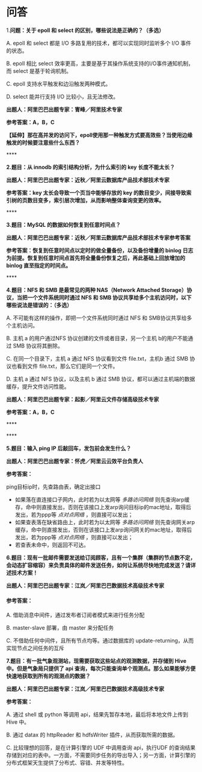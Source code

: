 # 问答

1.**问题：关于 epoll 和 select 的区别，哪些说法是正确的？（多选）**

A. epoll 和 select 都是 I/O 多路复用的技术，都可以实现同时监听多个 I/O 事件的状态。

B. epoll 相比 select 效率更高，主要是基于其操作系统支持的I/O事件通知机制，而 select 是基于轮询机制。

C. epoll 支持水平触发和边沿触发两种模式。

D. select 能并行支持 I/O 比较小，且无法修改。

**出题人：阿里巴巴出题专家：寈峰／阿里技术专家**

**参考答案：A，B，C**

**【延伸】那在高并发的访问下，epoll使用那一种触发方式要高效些？当使用边缘触发的时候要注意些什么东西？**

\*\*\*\*

**2.题目：从 innodb 的索引结构分析，为什么索引的 key 长度不能太长？**

**出题人：阿里巴巴出题专家：近秋／阿里云数据库产品技术部技术专家**

**参考答案：key 太长会导致一个页当中能够存放的 key 的数目变少，间接导致索引树的页数目变多，索引层次增加，从而影响整体查询变更的效率。**

\*\*\*\*

**3.题目：MySQL 的数据如何恢复到任意时间点？**

**出题人：阿里巴巴出题专家：近秋／阿里云数据库产品技术部技术专家参考答案**

**参考答案：恢复到任意时间点以定时的做全量备份，以及备份增量的 binlog 日志为前提。恢复到任意时间点首先将全量备份恢复之后，再此基础上回放增加的 binlog 直至指定的时间点。**

\*\*\*\*

**4.题目：NFS 和 SMB 是最常见的两种 NAS（Network Attached Storage）协议，当把一个文件系统同时通过 NFS 和 SMB 协议共享给多个主机访问时，以下哪些说法是错误的：（多选）**

A. 不可能有这样的操作，即把一个文件系统同时通过 NFS 和 SMB协议共享给多个主机访问。

B. 主机 a 的用户通过NFS 协议创建的文件或者目录，另一个主机 b的用户不能通过 SMB 协议将其删除。

C. 在同一个目录下，主机 a 通过 NFS 协议看到文件 file.txt，主机b 通过 SMB 协议也看到文件 file.txt，那么它们是同一个文件。

D. 主机 a 通过 NFS 协议，以及主机 b 通过 SMB 协议，都可以通过主机端的数据缓存，提升文件访问性能。

**出题人：阿里巴巴出题专家：起影／阿里云文件存储高级技术专家**

**参考答案：A，B，C**

\*\*\*\*

\*\*\*\*

**5.题目：输入 ping IP 后敲回车，发包前会发生什么？**

**出题人：阿里巴巴出题专家：怀虎／阿里云云效平台负责人**

**参考答案：**

ping目标ip时，先查路由表，确定出接口

* 如果落在直连接口子网内，此时若为以太网等 _多路访问网络_ 则先查询arp缓存，命中则直接发出，否则在该接口上发arp询问目标ip的mac地址，取得后发出，若为ppp等 _点对点网络_ ，则直接可以发出；
* 如果查表落在缺省路由上，此时若为以太网等 _多路访问网络_ 则先查询网关arp缓存，命中则直接发出，否则在该接口上发arp询问网关的mac地址，取得后发出，若为ppp等 _点对点网络_ ，则直接可以发出；
* 若查表未命中，则返回不可达。



**6.题目：现有一批邮件需要发送给订阅顾客，且有一个集群（集群的节点数不定，会动态扩容缩容）来负责具体的邮件发送任务，如何让系统尽快地完成发送？请详述技术方案！**

**出题人：阿里巴巴出题专家：江岚／阿里巴巴数据技术高级技术专家**

#### **参考答案**：

A. 借助消息中间件，通过发布者订阅者模式来进行任务分配

B. master-slave 部署，由 master 来分配任务

C. 不借助任何中间件，且所有节点均等。通过数据库的 update-returning，从而实现节点之间任务的互斥



**7.题目：有一批气象观测站，现需要获取这些站点的观测数据，并存储到 Hive 中。但是气象局只提供了 api 查询，每次只能查询单个观测点。那么如果能够方便快速地获取到所有的观测点的数据？**

**出题人：阿里巴巴出题专家：江岚／阿里巴巴数据技术高级技术专家**

**参考答案：**

A. 通过 shell 或 python 等调用 api，结果先暂存本地，最后将本地文件上传到 Hive 中。

B. 通过 datax 的 httpReader 和 hdfsWriter 插件，从而获取所需的数据。

C. 比较理想的回答，是在计算引擎的 UDF 中调用查询 api，执行UDF 的查询结果存储到对应的表中。一方面，不需要同步任务的导出导入；另一方面，计算引擎的分布式框架天生提供了分布式、容错、并发等特性。



